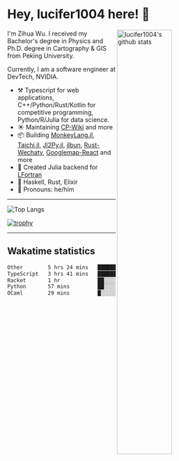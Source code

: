 # Hey, lucifer1004 here! :wave:

<img width="50%" align="right" alt="lucifer1004's github stats" src="https://github-readme-stats.vercel.app/api?username=lucifer1004&show_icons=true">

I'm Zihua Wu. I received my Bachelor's degree in Physics and Ph.D. degree in Cartography & GIS from Peking University.

Currently, I am a software engineer at DevTech, NVIDIA.

- :hammer_and_pick: Typescript for web applications, C++/Python/Rust/Kotlin for competitive programming, Python/R/Julia for data science.
- :sunny: Maintaining [CP-Wiki](https://cp-wiki.vercel.app) and more 
- :package: Building [MonkeyLang.jl](https://github.com/lucifer1004/MonkeyLang.jl), [Taichi.jl](https://github.com/lucifer1004/Taichi.jl), [Jl2Py.jl](https://github.com/lucifer1004/Jl2Py.jl), [jlbun](https://github.com/lucifer1004/jlbun), [Rust-Wechaty](https://github.com/wechaty/rust-wechaty), [Googlemap-React](https://github.com/googlemap-react/googlemap-react) and more
- :sparkler: Created Julia backend for [LFortran](https://github.com/lfortran/lfortran)
- :seedling: Haskell, Rust, Elixir
- :man: Pronouns: he/him

---

![Top Langs](https://github-readme-stats.vercel.app/api/top-langs/?username=lucifer1004&layout=compact)

[![trophy](https://github-profile-trophy.vercel.app/?username=ryo-ma)](https://github.com/ryo-ma/github-profile-trophy)

---

## Wakatime statistics

<!--START_SECTION:waka-->

```txt
Other        5 hrs 24 mins   ██████████▓░░░░░░░░░░░░░░   42.78 %
TypeScript   3 hrs 41 mins   ███████▒░░░░░░░░░░░░░░░░░   29.27 %
Racket       1 hr            ██░░░░░░░░░░░░░░░░░░░░░░░   07.92 %
Python       57 mins         ██░░░░░░░░░░░░░░░░░░░░░░░   07.64 %
OCaml        29 mins         █░░░░░░░░░░░░░░░░░░░░░░░░   03.96 %
```

<!--END_SECTION:waka-->
